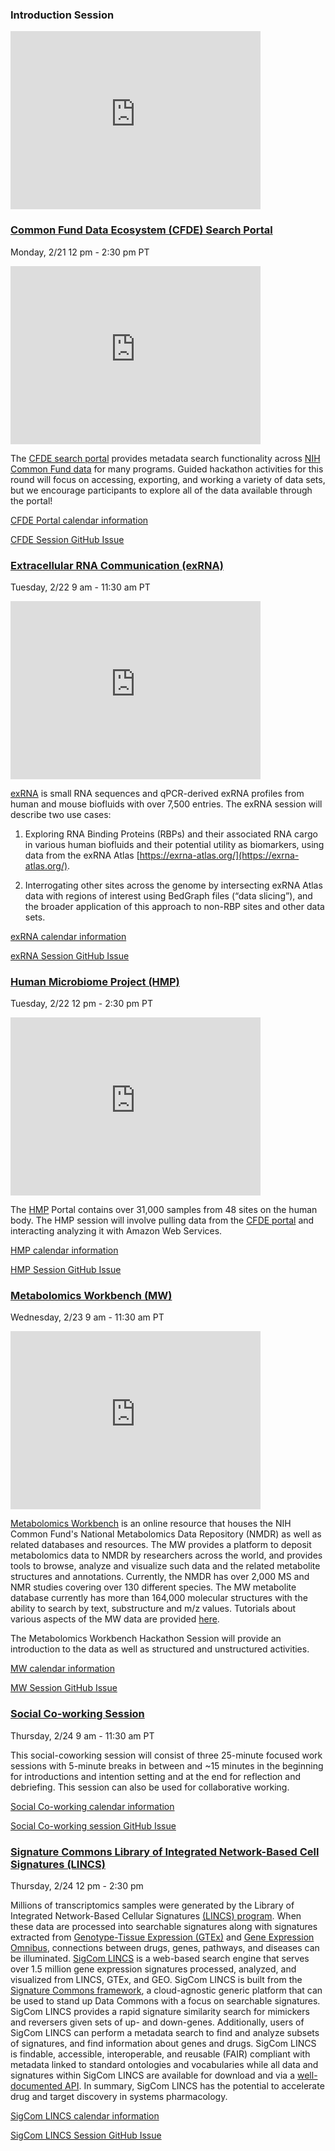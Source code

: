 ### Introduction Session

<iframe id="kaltura_player" src="https://cdnapisec.kaltura.com/p/1770401/sp/177040100/embedIframeJs/uiconf_id/29032722/partner_id/1770401?iframeembed=true&playerId=kaltura_player&entry_id=1_t9cdx6u5&flashvars[localizationCode]=en&amp;flashvars[leadWithHTML5]=true&amp;flashvars[sideBarContainer.plugin]=true&amp;flashvars[sideBarContainer.position]=left&amp;flashvars[sideBarContainer.clickToClose]=true&amp;flashvars[chapters.plugin]=true&amp;flashvars[chapters.layout]=vertical&amp;flashvars[chapters.thumbnailRotator]=false&amp;flashvars[streamSelector.plugin]=true&amp;flashvars[EmbedPlayer.SpinnerTarget]=videoHolder&amp;flashvars[dualScreen.plugin]=true&amp;flashvars[Kaltura.addCrossoriginToIframe]=true&amp;&wid=1_n6l4embc" width="400" height="285" allowfullscreen webkitallowfullscreen mozAllowFullScreen allow="autoplay *; fullscreen *; encrypted-media *" sandbox="allow-forms allow-same-origin allow-scripts allow-top-navigation allow-pointer-lock allow-popups allow-modals allow-orientation-lock allow-popups-to-escape-sandbox allow-presentation allow-top-navigation-by-user-activation" frameborder="0" title="Kaltura Player"></iframe>

### [Common Fund Data Ecosystem (CFDE) Search Portal](https://app.nih-cfde.org/)

Monday, 2/21 12 pm - 2:30 pm PT

<iframe id="kaltura_player" src="https://cdnapisec.kaltura.com/p/1770401/sp/177040100/embedIframeJs/uiconf_id/29032722/partner_id/1770401?iframeembed=true&playerId=kaltura_player&entry_id=1_cr0ert97&flashvars[localizationCode]=en&amp;flashvars[leadWithHTML5]=true&amp;flashvars[sideBarContainer.plugin]=true&amp;flashvars[sideBarContainer.position]=left&amp;flashvars[sideBarContainer.clickToClose]=true&amp;flashvars[chapters.plugin]=true&amp;flashvars[chapters.layout]=vertical&amp;flashvars[chapters.thumbnailRotator]=false&amp;flashvars[streamSelector.plugin]=true&amp;flashvars[EmbedPlayer.SpinnerTarget]=videoHolder&amp;flashvars[dualScreen.plugin]=true&amp;flashvars[Kaltura.addCrossoriginToIframe]=true&amp;&wid=1_797wv3iq" width="400" height="285" allowfullscreen webkitallowfullscreen mozAllowFullScreen allow="autoplay *; fullscreen *; encrypted-media *" sandbox="allow-forms allow-same-origin allow-scripts allow-top-navigation allow-pointer-lock allow-popups allow-modals allow-orientation-lock allow-popups-to-escape-sandbox allow-presentation allow-top-navigation-by-user-activation" frameborder="0" title="Kaltura Player"></iframe>

The [CFDE search portal](https://app.nih-cfde.org/) provides metadata
search functionality across
[NIH Common Fund data](https://commonfund.nih.gov/) for many
programs. Guided hackathon activities for this round will focus on
accessing, exporting, and working a variety of data
sets, but we encourage participants to explore all of the data available
through the portal!

[CFDE Portal calendar information](https://www.nih-cfde.org/events/hackathon/)

[CFDE Session GitHub Issue](https://github.com/nih-cfde/2022-feb-hackathon/issues/8)

### [Extracellular RNA Communication (exRNA)](https://exrna-atlas.org/)

Tuesday, 2/22 9 am - 11:30 am PT

<iframe id="kaltura_player" src="https://cdnapisec.kaltura.com/p/1770401/sp/177040100/embedIframeJs/uiconf_id/29032722/partner_id/1770401?iframeembed=true&playerId=kaltura_player&entry_id=1_9stkm66b&flashvars[localizationCode]=en&amp;flashvars[leadWithHTML5]=true&amp;flashvars[sideBarContainer.plugin]=true&amp;flashvars[sideBarContainer.position]=left&amp;flashvars[sideBarContainer.clickToClose]=true&amp;flashvars[chapters.plugin]=true&amp;flashvars[chapters.layout]=vertical&amp;flashvars[chapters.thumbnailRotator]=false&amp;flashvars[streamSelector.plugin]=true&amp;flashvars[EmbedPlayer.SpinnerTarget]=videoHolder&amp;flashvars[dualScreen.plugin]=true&amp;flashvars[Kaltura.addCrossoriginToIframe]=true&amp;&wid=1_rys0vzxb" width="400" height="285" allowfullscreen webkitallowfullscreen mozAllowFullScreen allow="autoplay *; fullscreen *; encrypted-media *" sandbox="allow-forms allow-same-origin allow-scripts allow-top-navigation allow-pointer-lock allow-popups allow-modals allow-orientation-lock allow-popups-to-escape-sandbox allow-presentation allow-top-navigation-by-user-activation" frameborder="0" title="Kaltura Player"></iframe>

[exRNA](https://exrna-atlas.org/) is small RNA sequences and qPCR-derived exRNA profiles from human and mouse biofluids with over 7,500 entries. The exRNA session will describe two use cases:

1) Exploring RNA Binding Proteins (RBPs) and their associated RNA cargo in various human biofluids and their potential utility as biomarkers, using data from the exRNA Atlas [https://exrna-atlas.org/](https://exrna-atlas.org/).

2) Interrogating other sites across the genome by intersecting exRNA Atlas data with regions of interest using BedGraph files (“data slicing”), and the broader application of this approach to non-RBP sites and other data sets. 

[exRNA calendar information](https://www.nih-cfde.org/events/hackathon/)

[exRNA Session GitHub Issue](https://github.com/nih-cfde/2022-feb-hackathon/issues/2)

### [Human Microbiome Project (HMP)](https://portal.hmpdacc.org/)

Tuesday, 2/22 12 pm - 2:30 pm PT

<iframe id="kaltura_player" src="https://cdnapisec.kaltura.com/p/1770401/sp/177040100/embedIframeJs/uiconf_id/29032722/partner_id/1770401?iframeembed=true&playerId=kaltura_player&entry_id=1_evaoqlpg&flashvars[localizationCode]=en&amp;flashvars[leadWithHTML5]=true&amp;flashvars[sideBarContainer.plugin]=true&amp;flashvars[sideBarContainer.position]=left&amp;flashvars[sideBarContainer.clickToClose]=true&amp;flashvars[chapters.plugin]=true&amp;flashvars[chapters.layout]=vertical&amp;flashvars[chapters.thumbnailRotator]=false&amp;flashvars[streamSelector.plugin]=true&amp;flashvars[EmbedPlayer.SpinnerTarget]=videoHolder&amp;flashvars[dualScreen.plugin]=true&amp;flashvars[mediaProxy.mediaPlayTo]=6999&amp;flashvars[Kaltura.addCrossoriginToIframe]=true&amp;&wid=1_gg4gzwg1" width="400" height="285" allowfullscreen webkitallowfullscreen mozAllowFullScreen allow="autoplay *; fullscreen *; encrypted-media *" sandbox="allow-forms allow-same-origin allow-scripts allow-top-navigation allow-pointer-lock allow-popups allow-modals allow-orientation-lock allow-popups-to-escape-sandbox allow-presentation allow-top-navigation-by-user-activation" frameborder="0" title="Kaltura Player"></iframe>

The [HMP](https://portal.hmpdacc.org/) Portal contains over 31,000 samples from 48 sites on the human body. The HMP session will involve pulling data from the [CFDE  portal](https://app.nih-cfde.org/) and interacting analyzing it with Amazon Web Services.

[HMP calendar information](https://www.nih-cfde.org/events/hackathon/)

[HMP Session GitHub Issue](https://github.com/nih-cfde/2022-feb-hackathon/issues/13)

### [Metabolomics Workbench (MW)](https://www.metabolomicsworkbench.org/)

Wednesday, 2/23 9 am - 11:30 am PT

<iframe id="kaltura_player" src="https://cdnapisec.kaltura.com/p/1770401/sp/177040100/embedIframeJs/uiconf_id/29032722/partner_id/1770401?iframeembed=true&playerId=kaltura_player&entry_id=1_lwgs5b09&flashvars[localizationCode]=en&amp;flashvars[leadWithHTML5]=true&amp;flashvars[sideBarContainer.plugin]=true&amp;flashvars[sideBarContainer.position]=left&amp;flashvars[sideBarContainer.clickToClose]=true&amp;flashvars[chapters.plugin]=true&amp;flashvars[chapters.layout]=vertical&amp;flashvars[chapters.thumbnailRotator]=false&amp;flashvars[streamSelector.plugin]=true&amp;flashvars[EmbedPlayer.SpinnerTarget]=videoHolder&amp;flashvars[dualScreen.plugin]=true&amp;flashvars[Kaltura.addCrossoriginToIframe]=true&amp;&wid=1_xl0tlael" width="400" height="285" allowfullscreen webkitallowfullscreen mozAllowFullScreen allow="autoplay *; fullscreen *; encrypted-media *" sandbox="allow-forms allow-same-origin allow-scripts allow-top-navigation allow-pointer-lock allow-popups allow-modals allow-orientation-lock allow-popups-to-escape-sandbox allow-presentation allow-top-navigation-by-user-activation" frameborder="0" title="Kaltura Player"></iframe>

[Metabolomics Workbench](https://www.metabolomicsworkbench.org/) is an online resource that houses the NIH Common Fund's National Metabolomics Data Repository (NMDR) as well as related databases and resources. The MW provides a platform to deposit metabolomics data to NMDR by researchers across the world, and provides tools to browse, analyze and visualize such data and the related metabolite structures and annotations. Currently, the NMDR has over 2,000 MS and NMR studies covering over 130 different species. The MW metabolite database currently has more than 164,000 molecular structures with the ability to search by text, substructure and m/z values. Tutorials about various aspects of the MW data are provided [here](https://www.metabolomicsworkbench.org/data/tutorials.php).

The Metabolomics Workbench Hackathon Session will provide an introduction to the data as well as structured and unstructured activities.

[MW calendar information](https://www.nih-cfde.org/events/hackathon/)

[MW Session GitHub Issue](https://github.com/nih-cfde/2022-feb-hackathon/issues/3)

### [Social Co-working Session](https://github.com/nih-cfde/2022-feb-hackathon/issues/14)

Thursday, 2/24 9 am - 11:30 am PT

This social-coworking session will consist of three 25-minute focused work sessions with 5-minute breaks in between and ~15 minutes in the beginning for introductions and intention setting and at the end for reflection and debriefing. This session can also be used for collaborative working.

[Social Co-working calendar information](https://www.nih-cfde.org/events/hackathon/)

[Social Co-working session GitHub Issue](https://github.com/nih-cfde/2022-feb-hackathon/issues/14)

### [Signature Commons Library of Integrated Network-Based Cell Signatures (LINCS)](https://maayanlab.cloud/sigcom-lincs/#/SignatureSearch/UpDown)

Thursday, 2/24 12 pm - 2:30 pm

Millions of transcriptomics samples were generated by the Library of Integrated Network-Based Cellular Signatures [(LINCS) program](https://lincsproject.org/). When these data are processed into searchable signatures along with signatures extracted from [Genotype-Tissue Expression (GTEx)](https://gtexportal.org/home/) and [Gene Expression Omnibus](https://www.ncbi.nlm.nih.gov/geo/), connections between drugs, genes, pathways, and diseases can be illuminated. [SigCom LINCS](https://maayanlab.cloud/sigcom-lincs) is a web-based search engine that serves over 1.5 million gene expression signatures processed, analyzed, and visualized from LINCS, GTEx, and GEO. SigCom LINCS is built from the [Signature Commons framework](https://github.com/MaayanLab/signature-commons), a cloud-agnostic generic platform that can be used to stand up Data Commons with a focus on searchable signatures. SigCom LINCS provides a rapid signature similarity search for mimickers and reversers given sets of up- and down-genes. Additionally, users of SigCom LINCS can perform a metadata search to find and analyze subsets of signatures, and find information about genes and drugs. SigCom LINCS is findable, accessible, interoperable, and reusable (FAIR) compliant with metadata linked to standard ontologies and vocabularies while all data and signatures within SigCom LINCS are available for download and via a [well-documented API](https://maayanlab.cloud/sigcom-lincs/#/API). In summary, SigCom LINCS has the potential to accelerate drug and target discovery in systems pharmacology.

[SigCom LINCS calendar information](https://www.nih-cfde.org/events/hackathon/)

[SigCom LINCS Session GitHub Issue](https://github.com/nih-cfde/2022-feb-hackathon/issues/4)
